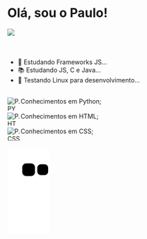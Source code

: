 
<h1>Olá, sou o Paulo!</h1>


<link rel="stylesheet" href="https://cdn.jsdelivr.net/gh/devicons/devicon@v2.14.0/devicon.min.css">

<div align="left">
  <img height="180em" src="https://github-readme-stats.vercel.app/api?username=sanpaa&show_icons=true&theme=great-gatsby&include_all_commits=true&count_private=true">
</div>
<br><br>
 
- 🔭 Estudando Frameworks JS...
- 📚 Estudando JS, C e Java...
- 🤖 Testando Linux para desenvolvimento...   
  
<div style="display: inline_block"><br>
Conhecimentos em Python;
  <img align="left" alt="P.PY" height="30" width="30" src="https://cdn.jsdelivr.net/gh/devicons/devicon/icons/python/python-original.svg"> <br><br>
Conhecimentos em HTML;
  <img align="left" alt="P.HTML" height="30" width="30" src="https://cdn.jsdelivr.net/gh/devicons/devicon/icons/html5/html5-original.svg"> <br><br>
Conhecimentos em CSS;
  <img align="left" alt="P.CSS" height="30" width="30" src="https://cdn.jsdelivr.net/gh/devicons/devicon/icons/css3/css3-original.svg"> <br><br>
 

  ![Snake animation](https://github.com/sanpaa/Elcezada/blob/output/github-contribution-grid-snake.svg)
